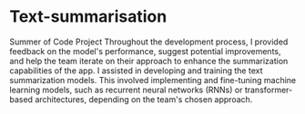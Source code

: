 # Text-summarisation
Summer of Code Project
Throughout the development process, I provided feedback on the model's performance, suggest potential improvements, and help the team iterate on their approach to enhance the summarization capabilities of the app.
I assisted in developing and training the text summarization models. This involved implementing and fine-tuning machine learning models, such as recurrent neural networks (RNNs) or transformer-based architectures, depending on the team's chosen approach.
